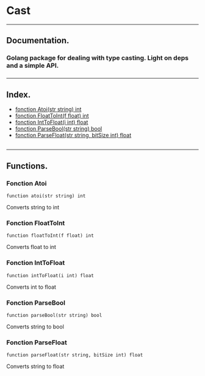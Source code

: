 # Cast

***
##  Documentation.
### Golang package for dealing with type casting. Light on deps and a simple API.
###

***
## Index.

* [fonction Atoi(str string) int ](#fonction-atoi)
* [fonction FloatToInt(f float) int ](#fonction-floattoint)
* [fonction IntToFloat(i int) float ](#fonciton-inttofloat)
* [fonction ParseBool(str string) bool](#fonction-parsebool)
* [fonction ParseFloat(str string, bitSize int) float](#fonction-parsefloat)
##

***
## Functions.
### Fonction Atoi

```
function atoi(str string) int
```
Converts string to int
### Fonction FloatToInt

```
function floatToInt(f float) int
```
Converts float to int
### Fonction IntToFloat

```
function intToFloat(i int) float
```
Converts int to float
### Fonction ParseBool

```
function parseBool(str string) bool
```
Converts string to bool
### Fonction ParseFloat

```
function parseFloat(str string, bitSize int) float
```
Converts string to float

##